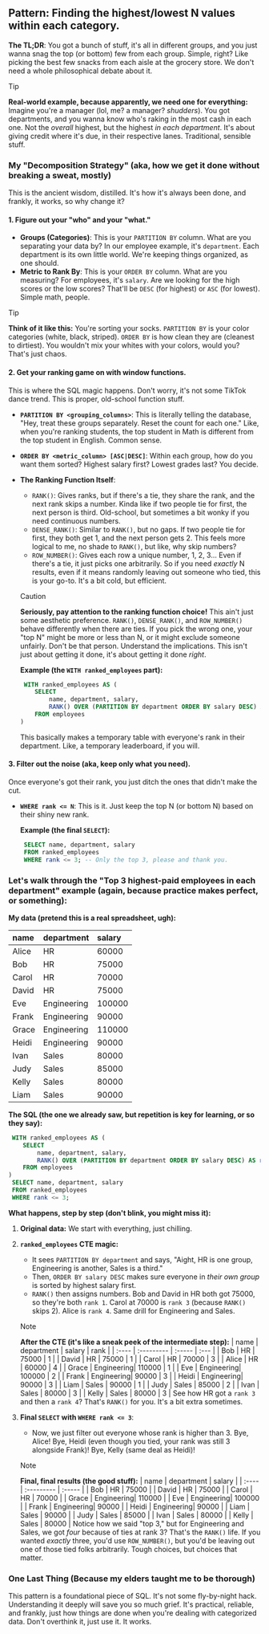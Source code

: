 ## Pattern: Finding the highest/lowest N values within each category.

**The TL;DR**: You got a bunch of stuff, it's all in different groups, and you just wanna snag the top (or bottom) few from each group. Simple, right? Like picking the best few snacks from each aisle at the grocery store. We don't need a whole philosophical debate about it.

> [!TIP]
> **Real-world example, because apparently, we need one for everything:**
> Imagine you're a manager (lol, me? a manager? *shudders*). You got departments, and you wanna know who's raking in the most cash in each one. Not the *overall* highest, but the highest *in each department*. It's about giving credit where it's due, in their respective lanes. Traditional, sensible stuff.

### My "Decomposition Strategy" (aka, how we get it done without breaking a sweat, mostly)

This is the ancient wisdom, distilled. It's how it's always been done, and frankly, it works, so why change it?

#### 1. Figure out your "who" and your "what."

*   **Groups (Categories)**: This is your `PARTITION BY` column. What are you separating your data by? In our employee example, it's `department`. Each department is its own little world. We're keeping things organized, as one should.
*   **Metric to Rank By**: This is your `ORDER BY` column. What are you measuring? For employees, it's `salary`. Are we looking for the high scores or the low scores? That'll be `DESC` (for highest) or `ASC` (for lowest). Simple math, people.

> [!TIP]
> **Think of it like this:**
> You're sorting your socks. `PARTITION BY` is your color categories (white, black, striped). `ORDER BY` is how clean they are (cleanest to dirtiest). You wouldn't mix your whites with your colors, would you? That's just chaos.

#### 2. Get your ranking game on with window functions.

This is where the SQL magic happens. Don't worry, it's not some TikTok dance trend. This is proper, old-school function stuff.

*   **`PARTITION BY <grouping_columns>`**: This is literally telling the database, "Hey, treat these groups separately. Reset the count for each one." Like, when you're ranking students, the top student in Math is different from the top student in English. Common sense.
*   **`ORDER BY <metric_column> [ASC|DESC]`**: Within each group, how do you want them sorted? Highest salary first? Lowest grades last? You decide.
*   **The Ranking Function Itself**:
    *   `RANK()`: Gives ranks, but if there's a tie, they share the rank, and the next rank skips a number. Kinda like if two people tie for first, the next person is third. Old-school, but sometimes a bit wonky if you need continuous numbers.
    *   `DENSE_RANK()`: Similar to `RANK()`, but no gaps. If two people tie for first, they both get 1, and the next person gets 2. This feels more logical to me, no shade to `RANK()`, but like, why skip numbers?
    *   `ROW_NUMBER()`: Gives each row a unique number, 1, 2, 3... Even if there's a tie, it just picks one arbitrarily. So if you need *exactly* N results, even if it means randomly leaving out someone who tied, this is your go-to. It's a bit cold, but efficient.
    
    > [!CAUTION]
    > **Seriously, pay attention to the ranking function choice!**
    > This ain't just some aesthetic preference. `RANK()`, `DENSE_RANK()`, and `ROW_NUMBER()` behave differently when there are ties. If you pick the wrong one, your "top N" might be more or less than N, or it might exclude someone unfairly. Don't be that person. Understand the implications. This isn't just about getting it done, it's about getting it done *right*.

    **Example (the `WITH ranked_employees` part):**
    ```sql
     WITH ranked_employees AS (
        SELECT
            name, department, salary,
            RANK() OVER (PARTITION BY department ORDER BY salary DESC) AS rank -- This assigns the rank
        FROM employees
    )
    ```
    This basically makes a temporary table with everyone's rank in their department. Like, a temporary leaderboard, if you will.

#### 3. Filter out the noise (aka, keep only what you need).

Once everyone's got their rank, you just ditch the ones that didn't make the cut.

*   **`WHERE rank <= N`**: This is it. Just keep the top N (or bottom N) based on their shiny new rank.

    **Example (the final `SELECT`):**
    ```sql
     SELECT name, department, salary
     FROM ranked_employees
     WHERE rank <= 3; -- Only the top 3, please and thank you.
    ```

### Let's walk through the "Top 3 highest-paid employees in each department" example (again, because practice makes perfect, or something):

**My data (pretend this is a real spreadsheet, ugh):**

| name      | department | salary |
| :-------- | :--------- | :----- |
| Alice     | HR         | 60000  |
| Bob       | HR         | 75000  |
| Carol     | HR         | 70000  |
| David     | HR         | 75000  |
| Eve       | Engineering| 100000 |
| Frank     | Engineering| 90000  |
| Grace     | Engineering| 110000 |
| Heidi     | Engineering| 90000  |
| Ivan      | Sales      | 80000  |
| Judy      | Sales      | 85000  |
| Kelly     | Sales      | 80000  |
| Liam      | Sales      | 90000  |

**The SQL (the one we already saw, but repetition is key for learning, or so they say):**

```sql
 WITH ranked_employees AS (
    SELECT
        name, department, salary,
        RANK() OVER (PARTITION BY department ORDER BY salary DESC) AS rank
    FROM employees
)
 SELECT name, department, salary
 FROM ranked_employees
 WHERE rank <= 3;
```

**What happens, step by step (don't blink, you might miss it):**

1.  **Original data:** We start with everything, just chilling.
2.  **`ranked_employees` CTE magic:**
    *   It sees `PARTITION BY department` and says, "Aight, HR is one group, Engineering is another, Sales is a third."
    *   Then, `ORDER BY salary DESC` makes sure everyone in *their own group* is sorted by highest salary first.
    *   `RANK()` then assigns numbers. Bob and David in HR both got 75000, so they're both `rank 1`. Carol at 70000 is `rank 3` (because `RANK()` skips 2). Alice is `rank 4`. Same drill for Engineering and Sales.

    > [!NOTE]
    > **After the CTE (it's like a sneak peek of the intermediate step):**
    > | name  | department | salary | rank |
    > | :---- | :--------- | :----- | :--- |
    > | Bob   | HR         | 75000  | 1    |
    > | David | HR         | 75000  | 1    |
    > | Carol | HR         | 70000  | 3    |
    > | Alice | HR         | 60000  | 4    |
    > | Grace | Engineering| 110000 | 1    |
    > | Eve   | Engineering| 100000 | 2    |
    > | Frank | Engineering| 90000  | 3    |
    > | Heidi | Engineering| 90000  | 3    |
    > | Liam  | Sales      | 90000  | 1    |
    > | Judy  | Sales      | 85000  | 2    |
    > | Ivan  | Sales      | 80000  | 3    |
    > | Kelly | Sales      | 80000  | 3    |
    > See how HR got a `rank 3` and then a `rank 4`? That's `RANK()` for you. It's a bit extra sometimes.

3.  **Final `SELECT` with `WHERE rank <= 3`**:
    *   Now, we just filter out everyone whose rank is higher than 3. Bye, Alice! Bye, Heidi (even though you tied, your rank was still 3 alongside Frank)! Bye, Kelly (same deal as Heidi)!

    > [!NOTE]
    > **Final, final results (the good stuff):**
    > | name  | department | salary |
    > | :---- | :--------- | :----- |
    > | Bob   | HR         | 75000  |
    > | David | HR         | 75000  |
    > | Carol | HR         | 70000  |
    > | Grace | Engineering| 110000 |
    > | Eve   | Engineering| 100000 |
    > | Frank | Engineering| 90000  |
    > | Heidi | Engineering| 90000  |
    > | Liam  | Sales      | 90000  |
    > | Judy  | Sales      | 85000  |
    > | Ivan  | Sales      | 80000  |
    > | Kelly | Sales      | 80000  |
    > Notice how we said "top 3," but for Engineering and Sales, we got *four* because of ties at rank 3? That's the `RANK()` life. If you wanted *exactly* three, you'd use `ROW_NUMBER()`, but you'd be leaving out one of those tied folks arbitrarily. Tough choices, but choices that matter.

### One Last Thing (Because my elders taught me to be thorough)

This pattern is a foundational piece of SQL. It's not some fly-by-night hack. Understanding it deeply will save you so much grief. It's practical, reliable, and frankly, just how things are done when you're dealing with categorized data. Don't overthink it, just use it. It works.

